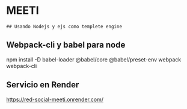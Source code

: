 
# MEETI

    ## Usando Nodejs y ejs como templete engine

## Webpack-cli y babel para node

npm install -D babel-loader @babel/core @babel/preset-env webpack webpack-cli


## Servicio en Render

https://red-social-meeti.onrender.com/